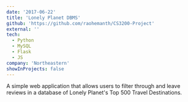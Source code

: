 ```yaml
---
date: '2017-06-22'
title: 'Lonely Planet DBMS'
github: 'https://github.com/raohemanth/CS3200-Project'
external: ''
tech:
  - Python
  - MySQL
  - Flask
  - JS
company: 'Northeastern'
showInProjects: false
---
```


A simple web application that allows users to filter through and leave reviews in a database of Lonely Planet's Top 500 Travel Destinations.
